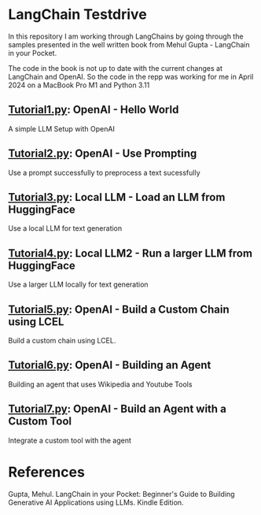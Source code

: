 # LangChain Testdrive

In this repository I am working through LangChains by going through the samples presented in the well written book from Mehul Gupta - LangChain in your Pocket.

The code in the book is not up to date with the current changes at LangChain and OpenAI. So the code in the repp was working for me in April 2024 on a MacBook Pro M1 and Python 3.11

## [Tutorial1.py](tutorial1.py): OpenAI - Hello World
A simple LLM Setup with OpenAI

## [Tutorial2.py](tutorial2.py): OpenAI - Use Prompting
Use a prompt successfully to preprocess a text sucessfully

## [Tutorial3.py](tutorial3.py): Local LLM - Load an LLM from HuggingFace
Use a local LLM for text generation

## [Tutorial4.py](tutorial4.py): Local LLM2 - Run a larger LLM from HuggingFace
Use a larger LLM locally for text generation

## [Tutorial5.py](tutorial5.py): OpenAI - Build a Custom Chain using LCEL
Build a custom chain using LCEL.

## [Tutorial6.py](tutorial6.py): OpenAI - Building an Agent
Building an agent that uses Wikipedia and Youtube Tools

## [Tutorial7.py](tutorial7.py): OpenAI - Build an Agent with a Custom Tool
Integrate a custom tool with the agent

# References
Gupta, Mehul. LangChain in your Pocket: Beginner's Guide to Building Generative AI Applications using LLMs. Kindle Edition. 

